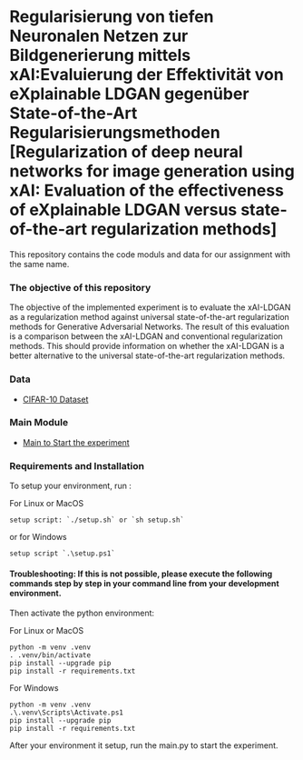 # Regularisierung von tiefen Neuronalen Netzen zur Bildgenerierung mittels xAI:Evaluierung der Effektivität von eXplainable LDGAN gegenüber State-of-the-Art Regularisierungsmethoden   [Regularization of deep neural networks for image generation using xAI: Evaluation of the effectiveness of eXplainable LDGAN versus state-of-the-art regularization methods]

This repository contains the code moduls and data for our assignment with the same name.

### The objective of this repository
The objective of the implemented experiment is to evaluate the xAI-LDGAN as a regularization method against universal state-of-the-art regularization methods for Generative Adversarial Networks. The result of this evaluation is a comparison between the xAI-LDGAN and conventional regularization methods. This should provide information on whether the xAI-LDGAN is a better alternative to the universal state-of-the-art regularization methods.

### Data
- [CIFAR-10 Dataset ](https://www.cs.toronto.edu/~kriz/cifar.html)
### Main Module
- [Main to Start the experiment ](https://github.com/Kim-Kristin/regularization_xAI_LDGAN/blob/main/model/main.py)
### Requirements and Installation
To setup your environment, run :

For Linux or MacOS
```
setup script: `./setup.sh` or `sh setup.sh`

```
or for Windows
```
setup script `.\setup.ps1`
```

#### Troubleshooting: If this is not possible, please execute the following commands step by step in your command line from your development environment.
Then activate the python environment:

For Linux or MacOS

```
python -m venv .venv
. .venv/bin/activate
pip install --upgrade pip
pip install -r requirements.txt
```

For Windows
```
python -m venv .venv
.\.venv\Scripts\Activate.ps1
pip install --upgrade pip
pip install -r requirements.txt
```
After your environment it setup, run the main.py to start the experiment.

